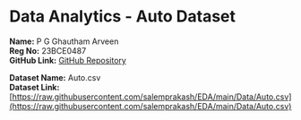 # Data Analytics - Auto Dataset

**Name:** P G Ghautham Arveen  
**Reg No:** 23BCE0487  
**GitHub Link:** [GitHub Repository](https://github.com/GHAUTHAM2509/data_analytics_da)  

**Dataset Name:** Auto.csv  
**Dataset Link:** [https://raw.githubusercontent.com/salemprakash/EDA/main/Data/Auto.csv](https://raw.githubusercontent.com/salemprakash/EDA/main/Data/Auto.csv)  
